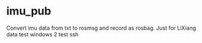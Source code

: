 # imu_pub
Convert imu data from txt to rosmsg and record as rosbag.
Just for LiXiang data
test windows 2
test ssh